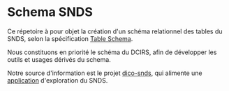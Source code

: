 # Schema SNDS

Ce répetoire à pour objet la création d'un schéma relationnel des tables du SNDS, 
selon la spécification [Table Schema](documentation/Table-Schema.md).

Nous constituons en priorité le schéma du DCIRS, afin de développer les outils et usages dérivés du schema.  

Notre source d'information est le projet [dico-snds](https://gitlab.com/SNDS/dico-snds), 
qui alimente une [application](https://drees.shinyapps.io/dico-snds/) d'exploration du SNDS.
